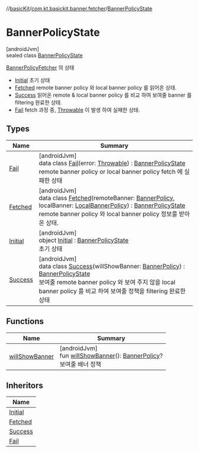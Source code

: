 //[basicKit](../../../index.md)/[com.kt.basickit.banner.fetcher](../index.md)/[BannerPolicyState](index.md)

# BannerPolicyState

[androidJvm]\
sealed class [BannerPolicyState](index.md)

[BannerPolicyFetcher](../-banner-policy-fetcher/index.md) 의 상태

- 
   [Initial](-initial/index.md) 초기 상태
- 
   [Fetched](-fetched/index.md) remote banner policy 와 local banner policy 를 읽어온 상태.
- 
   [Success](-success/index.md) 읽어온 remote & local banner policy 를 비교 하여 보여줄 banner 를 filtering 완료한 상태.
- 
   [Fail](-fail/index.md) fetch 과정 중, [Throwable](https://kotlinlang.org/api/latest/jvm/stdlib/kotlin/-throwable/index.html) 이 발생 하여 실패한 상태.

## Types

| Name | Summary |
|---|---|
| [Fail](-fail/index.md) | [androidJvm]<br>data class [Fail](-fail/index.md)(error: [Throwable](https://kotlinlang.org/api/latest/jvm/stdlib/kotlin/-throwable/index.html)) : [BannerPolicyState](index.md)<br>remote banner policy or local banner policy fetch 에 실패한 상태 |
| [Fetched](-fetched/index.md) | [androidJvm]<br>data class [Fetched](-fetched/index.md)(remoteBanner: [BannerPolicy](../../com.kt.basickit.banner.domain.entity/-banner-policy/index.md), localBanner: [LocalBannerPolicy](../../com.kt.basickit.banner/index.md#-2125375971%2FClasslikes%2F2043513891)) : [BannerPolicyState](index.md)<br>remote banner policy 와 local banner policy 정보를 받아온 상태. |
| [Initial](-initial/index.md) | [androidJvm]<br>object [Initial](-initial/index.md) : [BannerPolicyState](index.md)<br>초기 상태 |
| [Success](-success/index.md) | [androidJvm]<br>data class [Success](-success/index.md)(willShowBanner: [BannerPolicy](../../com.kt.basickit.banner.domain.entity/-banner-policy/index.md)) : [BannerPolicyState](index.md)<br>보여줄 remote banner policy 와 보여 주지 않을 local banner policy 를 비교 하여 보여줄 정책을 filtering 완료한 상태 |

## Functions

| Name | Summary |
|---|---|
| [willShowBanner](will-show-banner.md) | [androidJvm]<br>fun [willShowBanner](will-show-banner.md)(): [BannerPolicy](../../com.kt.basickit.banner.domain.entity/-banner-policy/index.md)?<br>보여줄 배너 정책 |

## Inheritors

| Name |
|---|
| [Initial](-initial/index.md) |
| [Fetched](-fetched/index.md) |
| [Success](-success/index.md) |
| [Fail](-fail/index.md) |
